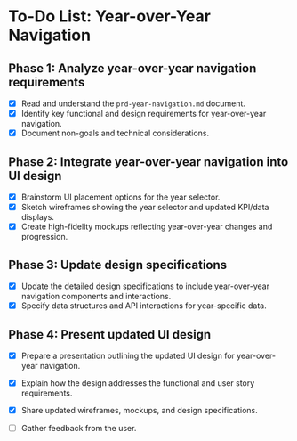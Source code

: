 # To-Do List: Year-over-Year Navigation

## Phase 1: Analyze year-over-year navigation requirements
- [x] Read and understand the `prd-year-navigation.md` document.
- [x] Identify key functional and design requirements for year-over-year navigation.
- [x] Document non-goals and technical considerations.

## Phase 2: Integrate year-over-year navigation into UI design
- [x] Brainstorm UI placement options for the year selector.
- [x] Sketch wireframes showing the year selector and updated KPI/data displays.
- [x] Create high-fidelity mockups reflecting year-over-year changes and progression.

## Phase 3: Update design specifications
- [x] Update the detailed design specifications to include year-over-year navigation components and interactions.
- [x] Specify data structures and API interactions for year-specific data.

## Phase 4: Present updated UI design
- [x] Prepare a presentation outlining the updated UI design for year-over-year navigation.
- [x] Explain how the design addresses the functional and user story requirements.
- [x] Share updated wireframes, mockups, and design specifications.
- [ ] Gather feedback from the user.

